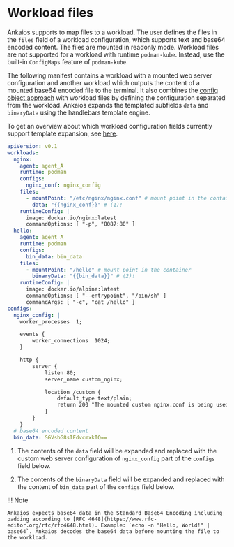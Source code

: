 # Workload files

Ankaios supports to map files to a workload. The user defines the files in the `files` field of a workload configuration, which supports text and base64 encoded content. The files are mounted in readonly mode. Workload files are not supported for a workload with runtime `podman-kube`. Instead, use the built-in `ConfigMaps` feature of `podman-kube`.

The following manifest contains a workload with a mounted web server configuration and another workload which outputs the content of a mounted base64 encoded file to the terminal. It also combines the [config object approach](config-objects.md) with workload files by defining the configuration separated from the workload. Ankaios expands the templated subfields `data` and `binaryData` using the handlebars template engine.

To get an overview about which workload configuration fields currently support template expansion, see [here](config-objects.md).

```yaml linenums="1" hl_lines="8-10 19-21"
apiVersion: v0.1
workloads:
  nginx:
    agent: agent_A
    runtime: podman
    configs:
      nginx_conf: nginx_config
    files:
      - mountPoint: "/etc/nginx/nginx.conf" # mount point in the container
        data: "{{nginx_conf}}" # (1)!
    runtimeConfig: |
      image: docker.io/nginx:latest
      commandOptions: [ "-p", "8087:80" ]
  hello:
    agent: agent_A
    runtime: podman
    configs:
      bin_data: bin_data
    files:
      - mountPoint: "/hello" # mount point in the container
        binaryData: "{{bin_data}}" # (2)!
    runtimeConfig: |
      image: docker.io/alpine:latest
      commandOptions: [ "--entrypoint", "/bin/sh" ]
      commandArgs: [ "-c", "cat /hello" ]
configs:
  nginx_config: |
    worker_processes  1;

    events {
        worker_connections  1024;
    }

    http {
        server {
            listen 80;
            server_name custom_nginx;

            location /custom {
                default_type text/plain;
                return 200 "The mounted custom nginx.conf is being used!\n";
            }
        }
    }
  # base64 encoded content
  bin_data: SGVsbG8sIFdvcmxkIQ==
```

1. The contents of the `data` field will be expanded and replaced with the custom web server configuration of `nginx_config` part of the `configs` field below.

2. The contents of the `binaryData` field will be expanded and replaced with the content of `bin_data` part of the `configs` field below.

!!! Note

    Ankaios expects base64 data in the Standard Base64 Encoding including padding according to [RFC 4648](https://www.rfc-editor.org/rfc/rfc4648.html). Example: `echo -n "Hello, World!" | base64`. Ankaios decodes the base64 data before mounting the file to the workload.

